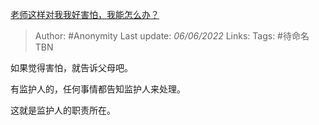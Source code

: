 [老师这样对我我好害怕，我能怎么办？](https://www.zhihu.com/question/535147627/answer/2513614116)

> Author: #Anonymity
> Last update: *06/06/2022*
> Links:
> Tags: #待命名TBN

如果觉得害怕，就告诉父母吧。

有监护人的，任何事情都告知监护人来处理。

这就是监护人的职责所在。
